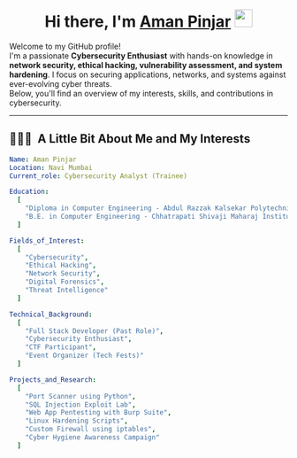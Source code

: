 <h1 align="center">Hi there, I'm <a href="https://www.linkedin.com/in/aman-pinjar/" target="#">Aman Pinjar</a>
  <img src="" height="32" /></h1>



Welcome to my GitHub profile!  
I'm a passionate **Cybersecurity Enthusiast** with hands-on knowledge in **network security, ethical hacking, vulnerability assessment, and system hardening**. I focus on securing applications, networks, and systems against ever-evolving cyber threats.  
Below, you'll find an overview of my interests, skills, and contributions in cybersecurity.

---

## 👨🏻‍💻 &nbsp;A Little Bit About Me and My Interests

```yaml
Name: Aman Pinjar
Location: Navi Mumbai
Current_role: Cybersecurity Analyst (Trainee)

Education:
  [
    "Diploma in Computer Engineering - Abdul Razzak Kalsekar Polytechnic",
    "B.E. in Computer Engineering - Chhatrapati Shivaji Maharaj Institute of Technology"
  ]

Fields_of_Interest:
  [
    "Cybersecurity",
    "Ethical Hacking",
    "Network Security",
    "Digital Forensics",
    "Threat Intelligence"
  ]

Technical_Background:
  [
    "Full Stack Developer (Past Role)",
    "Cybersecurity Enthusiast",
    "CTF Participant",
    "Event Organizer (Tech Fests)"
  ]

Projects_and_Research:
  [
    "Port Scanner using Python",
    "SQL Injection Exploit Lab",
    "Web App Pentesting with Burp Suite",
    "Linux Hardening Scripts",
    "Custom Firewall using iptables",
    "Cyber Hygiene Awareness Campaign"
  ]
